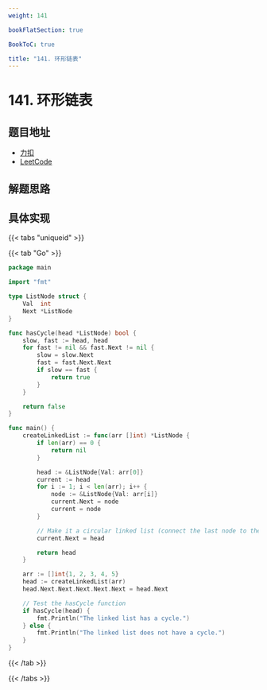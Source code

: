 ```yaml
---
weight: 141

bookFlatSection: true

BookToC: true

title: "141. 环形链表"
---
```


# 141. 环形链表

## 题目地址

+ [力扣](https://leetcode.cn/problems/linked-list-cycle/)
+ [LeetCode](https://leetcode.com/problems/linked-list-cycle/)

## 解题思路

## 具体实现

{{< tabs "uniqueid" >}}

{{< tab "Go" >}}

```go
package main

import "fmt"

type ListNode struct {
	Val  int
	Next *ListNode
}

func hasCycle(head *ListNode) bool {
	slow, fast := head, head
	for fast != nil && fast.Next != nil {
		slow = slow.Next
		fast = fast.Next.Next
		if slow == fast {
			return true
		}
	}

	return false
}

func main() {
	createLinkedList := func(arr []int) *ListNode {
		if len(arr) == 0 {
			return nil
		}

		head := &ListNode{Val: arr[0]}
		current := head
		for i := 1; i < len(arr); i++ {
			node := &ListNode{Val: arr[i]}
			current.Next = node
			current = node
		}

		// Make it a circular linked list (connect the last node to the head)
		current.Next = head

		return head
	}

	arr := []int{1, 2, 3, 4, 5}
	head := createLinkedList(arr)
	head.Next.Next.Next.Next.Next = head.Next

	// Test the hasCycle function
	if hasCycle(head) {
		fmt.Println("The linked list has a cycle.")
	} else {
		fmt.Println("The linked list does not have a cycle.")
	}
}

```

{{< /tab  >}}

{{< /tabs  >}}


